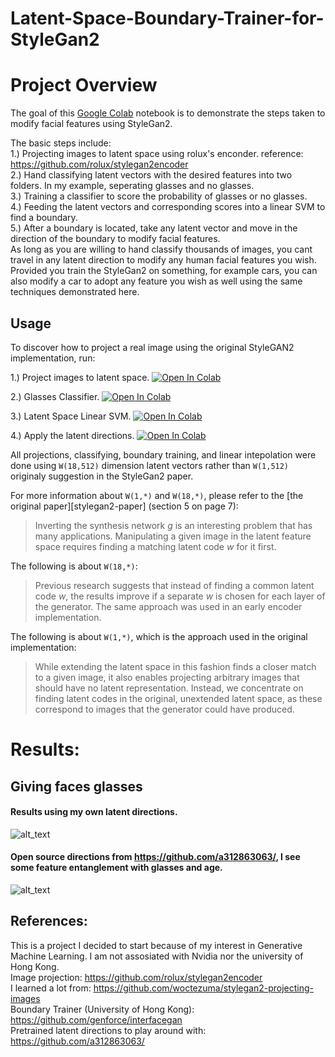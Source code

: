 # Latent-Space-Boundary-Trainer-for-StyleGan2

# Project Overview
The goal of this [Google Colab](https://colab.research.google.com/) notebook is to demonstrate the steps taken to modify facial features using StyleGan2.

The basic steps include: <br />
1.) Projecting images to latent space using rolux's enconder. reference: https://github.com/rolux/stylegan2encoder <br />
2.) Hand classifying latent vectors with the desired features into two folders. In my example, seperating glasses and no glasses. <br />
3.) Training a classifier to score the probability of glasses or no glasses. <br />
4.) Feeding the latent vectors and corresponding scores into a linear SVM to find a boundary. <br />
5.) After a boundary is located, take any latent vector and move in the direction of the boundary to modify facial features. <br />
As long as you are willing to hand classify thousands of images, you cant travel in any latent direction to modify any human facial features you wish. Provided you train the StyleGan2 on something, for example cars, you can also modify a car to adopt any feature you wish as well using the same techniques demonstrated here.

## Usage

To discover how to project a real image using the original StyleGAN2 implementation, run:

1.) Project images to latent space.
[![Open In Colab](https://colab.research.google.com/assets/colab-badge.svg)](https://colab.research.google.com/github/richard1634/Latent-Space-Boundary-Trainer-for-StyleGan2/blob/master/Make_latent_vectors.ipynb)

2.) Glasses Classifier.
[![Open In Colab](https://colab.research.google.com/assets/colab-badge.svg)](
https://colab.research.google.com/github/richard1634/Latent-Space-Boundary-Trainer-for-StyleGan2/blob/master/Glasses_classifier.ipynb)

3.) Latent Space Linear SVM.
[![Open In Colab](https://colab.research.google.com/assets/colab-badge.svg)](
https://colab.research.google.com/github/richard1634/Latent-Space-Boundary-Trainer-for-StyleGan2/blob/master/LatentSpaceLinearSVM.ipynb)

4.) Apply the latent directions.
[![Open In Colab](https://colab.research.google.com/assets/colab-badge.svg)](
https://colab.research.google.com/github/richard1634/Latent-Space-Boundary-Trainer-for-StyleGan2/blob/master/apply_latent_directions.ipynb)

All projections, classifying, boundary training, and linear intepolation were done using `W(18,512)` dimension latent vectors rather than `W(1,512)` originaly suggestion in the StyleGan2 paper.

For more information about `W(1,*)` and `W(18,*)`, please refer to the [the original paper][stylegan2-paper] (section 5 on page 7):

> Inverting the synthesis network $g$ is an interesting problem that has many applications.
> Manipulating a given image in the latent feature space requires finding a matching latent code $w$ for it first.

The following is about `W(18,*)`:
> Previous research suggests that instead of finding a common latent code $w$, the results improve if a separate $w$ is chosen for each layer of the generator.
> The same approach was used in an early encoder implementation.

The following is about `W(1,*)`, which is the approach used in the original implementation:
> While extending the latent space in this fashion finds a closer match to a given image, it also enables projecting arbitrary images that should have no latent representation.
> Instead, we concentrate on finding latent codes in the original, unextended latent space, as these correspond to images that the generator could have produced.


# Results:
## Giving faces glasses
#### Results using my own latent directions.
![alt_text](https://user-images.githubusercontent.com/36825309/103576401-ee454280-4e87-11eb-9f3a-834c95145caa.jpg)

#### Open source directions from https://github.com/a312863063/, I see some feature entanglement with glasses and age.
![alt_text](https://user-images.githubusercontent.com/36825309/103577012-e0dc8800-4e88-11eb-81b0-f8d522ae0441.png) <br/>

## References: <br/>
This is a project I decided to start because of my interest in Generative Machine Learning. I am not assosiated with Nvidia nor the university of Hong Kong. <br/>
Image projection: https://github.com/rolux/stylegan2encoder <br/>
I learned a lot from: https://github.com/woctezuma/stylegan2-projecting-images <br/>
Boundary Trainer (University of Hong Kong): https://github.com/genforce/interfacegan <br/>
Pretrained latent directions to play around with: https://github.com/a312863063/ <br/>

